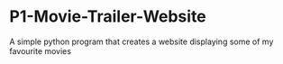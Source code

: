 # P1-Movie-Trailer-Website
A simple python program that creates a website displaying some of my favourite movies
